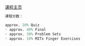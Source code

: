 
[课程主页](https://ocw.mit.edu/courses/electrical-engineering-and-computer-science/6-0001-introduction-to-computer-science-and-programming-in-python-fall-2016/index.htm)


```python
课程分数：

approx. 20% Quiz
◦ approx. 40% Final
◦ approx. 30% Problem Sets
◦ approx. 10% MITx Finger Exercises

```